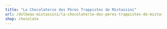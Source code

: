 ```yaml
---
title: "La Chocolaterie des Pères Trappistes de Mistassini"
url: /dolbeau-mistassini/la-chocolaterie-des-peres-trappistes-de-mistassini/
shop: chocolate
---
```

